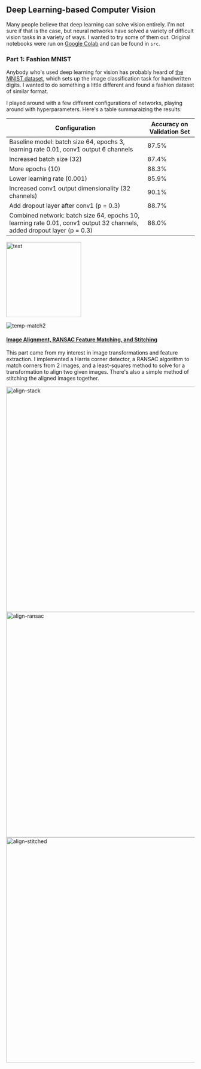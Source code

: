 ## Deep Learning-based Computer Vision

Many people believe that deep learning can solve vision entirely. I'm not sure if that is the case, but neural networks have solved a variety of difficult vision tasks in a variety of ways. I wanted to try some of them out. Original notebooks were run on [Google Colab](https://colab.research.google.com/) and can be found in `src`.

### Part 1: Fashion MNIST

Anybody who's used deep learning for vision has probably heard of [the MNIST dataset](http://yann.lecun.com/exdb/mnist/), which sets up the image classification task for handwritten digits. I wanted to do something a little different and found a fashion dataset of similar format.

I played around with a few different configurations of networks, playing around with hyperparameters. Here's a table summaraizing the results:

Configuration | Accuracy on Validation Set
------------- | --------------------------
Baseline model: batch size 64, epochs 3, learning rate 0.01, conv1 output 6 channels | 87.5%
Increased batch size (32) | 87.4%
More epochs (10) | 88.3%
Lower learning rate (0.001) | 85.9%
Increased conv1 output dimensionality (32 channels) | 90.1%
Add dropout layer after conv1 (p = 0.3) | 88.7%
Combined network: batch size 64, epochs 10, learning rate 0.01, conv1 output 32 channels, added dropout layer (p = 0.3) | 88.0%


<img src="./label-circ-match/output/text.png" alt="text" width="200"/>

![temp-match2](./label-circ-match/output/king.png)

#### [Image Alignment, RANSAC Feature Matching, and Stitching](./im-alignment)

This part came from my interest in image transformations and feature extraction. I implemented a Harris corner detector, a RANSAC algorithm to match corners from 2 images, and a least-squares method to solve for a transformation to align two given images. There's also a simple method of stitching the aligned images together.

<img src="./im-alignment/output/leuven_stacked.png" alt="align-stack" width="600"/>

<img src="./im-alignment/output/leuven_RANSACstacked.png" alt="align-ransac" width="600"/>

<img src="./im-alignment/output/leuven_stitched.png" alt="align-stitched" width="600"/>
